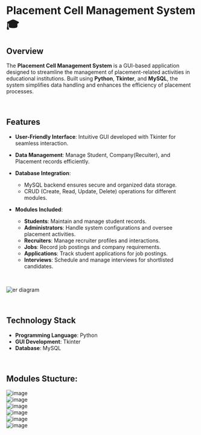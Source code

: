# Placement Cell Management System 🎓

## Overview  
The **Placement Cell Management System** is a GUI-based application designed to streamline the management of placement-related activities in educational institutions. Built using **Python**, **Tkinter**, and **MySQL**, the system simplifies data handling and enhances the efficiency of placement processes.

<br/>

## Features  
- **User-Friendly Interface**: Intuitive GUI developed with Tkinter for seamless interaction.
   
- **Data Management**: Manage Student, Company(Recuiter), and Placement records efficiently.
    
- **Database Integration**:  
  - MySQL backend ensures secure and organized data storage.  
  - CRUD (Create, Read, Update, Delete) operations for different modules.
    
- **Modules Included**:  
  - **Students**: Maintain and manage student records.  
  - **Administrators**: Handle system configurations and oversee placement activities.  
  - **Recruiters**: Manage recruiter profiles and interactions.  
  - **Jobs**: Record job postings and company requirements.  
  - **Applications**: Track student applications for job postings.  
  - **Interviews**: Schedule and manage interviews for shortlisted candidates.

<br/>

![er diagram](https://github.com/user-attachments/assets/356c558d-aa04-4d8a-8066-ac5013478163)

<br>

## Technology Stack  
- **Programming Language**: Python  
- **GUI Development**: Tkinter  
- **Database**: MySQL  

<br/>

## Modules Stucture:
![image](https://github.com/user-attachments/assets/11495d19-afdf-4602-ab65-ed5d58f85829)
<br/>
![image](https://github.com/user-attachments/assets/28180c7a-aeb6-4aae-81a7-6b8472b13d1f)
<br/>
![image](https://github.com/user-attachments/assets/f88d585a-6a28-4368-b54a-4241ed80ba6d)
<br/>
![image](https://github.com/user-attachments/assets/d1116e8b-6082-40b1-8593-f7e8c1aae27d)
<br/>
![image](https://github.com/user-attachments/assets/3243c1eb-6757-4a78-a8bc-e92b7e01b300)
<br/>
![image](https://github.com/user-attachments/assets/5b45459d-c246-4e98-a268-f27aba498973)
